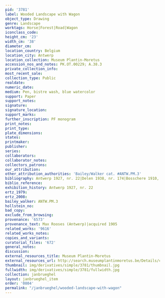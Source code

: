 ```yaml
---
pid: '3781'
label: Wooded Landscape with Wagon
object_type: Drawing
genre: Landscape
worktags: Horse|Forest|Road|Wagon
iconclass_code:
height_cm: '23'
width_cm: '38'
diameter_cm:
location_country: Belgium
location_city: Antwerp
location_collection: Museum Plantin-Moretus
accession_nos_and_notes: PK.OT.00229; A.38.3
private_collection_info:
most_recent_sale:
collection_type: Public
realdate:
numeric_date:
medium: Pen, bistre wash, blue watercolor
support: Paper
support_notes:
signature:
signature_location:
support_marks:
further_inscription: PF monogram
print_notes:
print_type:
plate_dimensions:
states:
printmaker:
publisher:
series:
collaborators:
collaborator_notes:
collectors_patrons:
our_attribution:
other_attribution_authorities: 'Bailey/Walker cat. #ANTW.PM.3'
bibliography: Antwerp 1927, nr. 22|Delen 1938, nr. 174|Bosschere 1910, p. 22
biblio_reference:
exhibition_history: Antwerp 1927, nr. 22
ertz_1979:
ertz_2008:
bailey_walker: ANTW.PM.3
hollstein_no:
bad_copy:
exclude_from_browsing:
provenance: '6573'
provenance_text: Max Rooses (Antwerp)|acquired 1905
related_works: '9616'
related_works_notes:
copies_and_variants:
curatorial_files: '672'
general_notes:
discussion:
external_resources_title: Museum Plantin-Moretus
external_resources_url: http://search.museumplantinmoretus.be/Details/collect/276960
thumbnail: img/derivatives/simple/3781/thumbnail.jpg
fullwidth: img/derivatives/simple/3781/fullwidth.jpg
collection: janbrueghel
layout: janbrueghel_item
order: '0804'
permalink: "/janbrueghel/wooded-landscape-with-wagon"
---
```


